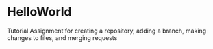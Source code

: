 # HelloWorld
Tutorial Assignment for creating a repository, adding a branch, making changes to files, and merging requests
